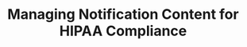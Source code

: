 ---
# -------------------------- #
#          PAGE INFO         #
# -------------------------- #

title: Managing Notification Content for HIPAA Compliance
permalink: /account-security/notifications/hipaa-compliant-notifications
keywords: notifications, hipaa, hipaa compliance, hipaa-compliant, blank emails, blank error emails
summary: "Suppress plain-text error messages in email notifications as part of making your Stitch account HIPAA-compliant."

key: "hipaa-notifications"

layout: general
toc: true

type: "notifications"
weight: 3


# -------------------------- #
#  Stitch Plan Requirements  #
# -------------------------- #

minimum-plan: "pro"

minimum-plan-cta:
  feature: "HIPAA compliance "
  title: "{{ site.data.strings.enterprise.title.is-an | prepend: page.minimum-plan-cta.feature | flatify }}"
  copy: |
    Before replicating any sensitive data, contact Stitch Sales to ensure all requirements for HIPAA compliance are completed.


# -------------------------- #
#           INTRO            #
# -------------------------- #

intro: |
  {% include misc/data-files.html %}

  To ensure sensitive data isn't sent via email notifications, you can enable plain-text error suppression. This will remove raw error messages from email notifications, making them accessible only in the Stitch app.

  In this guide, we'll cover:

  {% for section in page.sections %}
  - [{{ section.summary }}](#{{ section.anchor }})
  {% endfor %}


# -------------------------- #
#          CONTENT           #
# -------------------------- #

sections:
  - title: "Plain-text error suppression basics"
    anchor: "hipaa-compliance-notification-content"
    summary: "How plain-text error suppression works"
    content: |
      {% for subsection in section.subsections %}
      - [{{ subsection.title }}](#{{ subsection.anchor }})
      {% endfor %}

    subsections:
      - title: "What does plain-text error suppression do?"
        anchor: "what-does-the-feature-do"
        content: |
          The {{ app.buttons.suppress-plaintext-notifications }} setting in the **Notifications** section will do just that - suppress plain-text messages in email notifications. This setting is used in compliance with HIPAA requirements to prevent sensitive data from being sent via email notifications.

          When enabled, the setting will apply to the entire account. This setting cannot be enabled for specific integrations or notification types.

      - title: "Does enabling plain-text error suppression make my account HIPAA compliant?"
        anchor: "does-the-feature-make-me-hipaa-compliant"
        content: |
          **No**. Activating this setting will not, by itself, make your Stitch account HIPAA compliant. There are other requirements that must be in place before your account is compliant with HIPAA.

          HIPAA compliance is available for {{ site.data.stitch.subscription-plans.pro.name }} and {{ site.data.stitch.subscription-plans.pro-plus.name }} plans. [Contact Stitch Sales for more info]({{ site.sales | append: page.minimum-plan-cta.url }}).

      - title: "Who can use the plain-text error suppression feature?"
        anchor: "who-can-use-the-feature"
        content: |
          All Stitch accounts have access to the plain-text error suppression feature, regardless of plan the account uses.

      - title: "What do email notifications look like when suppression is enabled?"
        anchor: "what-do-notifications-look-like-when-enabled"
        content: |
          This is an example of an email notification that contains a plain-text error message.

          On the left is what the email notification looks like when suppression is **not** enabled.

          On the left is what the same email notification looks like when suppression **is** enabled. 
          <table class="attribute-list">
          <tr>
          <td><strong>Without suppression</strong></td>
          <td><strong>With suppression</strong></td>
          </tr>
          <tr>
          <td width="50%; fixed">
          <img src="{{ site.baseurl }}/images/account-security/notification-with-plain-text.png" alt="Email notification without plain-text notification suppression" style="max-height: 100%; max-width: 100%;">
          </td>
          <td width="50%; fixed">
          <img src="{{ site.baseurl }}/images/account-security/notification-without-plain-text.png" alt="Email notification with plain-text notification suppression" style="max-height: 100%; max-width: 100%;">
          </td>
          </tr>
          </table>

          When this setting is enabled, you'll need to sign into your Stitch account and open [the **Notifications** tab](#view-suppressed-error-messages) to see the full error message.

      - title: "What email notifications contain plain-text errors?"
        anchor: "what-email-notifications-contain-plain-text-errors"
        content: |
          Refer to the [Notification reference]({{ link.account.notification-reference | prepend: site.baseurl }}) for the content each notification may contain.
  
  - title: "View plain-text error messages in Stitch"
    anchor: "view-suppressed-error-messages"
    summary: "How to view suppressed error messages from emails"
    content: |
      While plain-text error messages won't be sent in email notifications when suppression is enabled, you can still view them in Stitch.

      When you receive an email notification that contains a suppressed error message, sign into Stitch, open the [**Notifications** tab]({{ link.account.notification-settings | prepend: site.baseurl }}), and click the **View details** link next to the notification to view the plain-text error:

      ![A plain-text error message for an Outbrain integration in the Notifications tab in the Stitch app]({{ site.baseurl }}/images/account-security/notification-tab-plain-error-example.png)

  - title: "Enable plain-text error message suppression"
    anchor: "enable-plain-text-error-suppression"
    summary: "How to enable plain-text error message suppression"
    content: |
      1. Click the {{ app.menu-paths.account-settings }}.
      2. Click the **{{ app.page-names.notification-tab }}** tab.
      3. In the **Notification Content** section, check the {{ app.buttons.suppress-plaintext-notifications }} checkbox.
      4. Click the {{ app.buttons.notification-settings }} button.
---